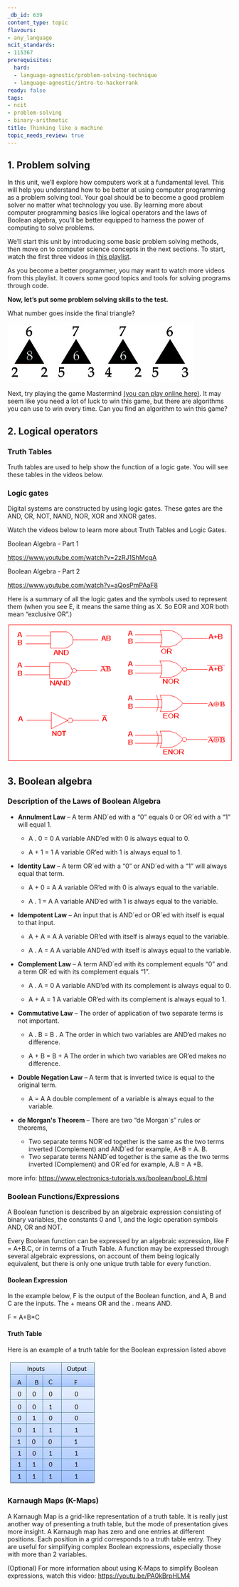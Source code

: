 ```yaml
---
_db_id: 639
content_type: topic
flavours:
- any_language
ncit_standards:
- 115367
prerequisites:
  hard:
  - language-agnostic/problem-solving-technique
  - language-agnostic/intro-to-hackerrank
ready: false
tags:
- ncit
- problem-solving
- binary-arithmetic
title: Thinking like a machine
topic_needs_review: true
---
```


## 1. Problem solving

In this unit, we’ll explore how computers work at a fundamental level. This will help you understand how to be better at using computer programming as a problem solving tool. Your goal should be to become a good problem solver no matter what technology you use. By learning more about computer programming basics like logical operators and the laws of Boolean algebra, you’ll be better equipped to harness the power of computing to solve problems.

We’ll start this unit by introducing some basic problem solving methods, then move on to computer science concepts in the next sections. To start, watch the first three videos in [this playlist](https://www.youtube.com/watch?v=YgzpqlF54lo&list=PLKQ5LYb497AZIZe9dBWy8GwLluVaMQVj0).

As you become a better programmer, you may want to watch more videos from this playlist. It covers some good topics and tools for solving programs through code.

**Now, let’s put some problem solving skills to the test.**

What number goes inside the final triangle?

![triangle-problem](1.png)

Next, try playing the game Mastermind [(you can play online here)](http://www.webgamesonline.com/mastermind/). It may seem like you need a lot of luck to win this game, but there are algorithms you can use to win every time. Can you find an algorithm to win this game?

## 2. Logical operators

### Truth Tables

Truth tables are used to help show the function of a logic gate. You will see these tables in the videos below.

### Logic gates

Digital systems are constructed by using logic gates. These gates are the AND, OR, NOT, NAND, NOR, XOR and XNOR gates.

Watch the videos below to learn more about Truth Tables and Logic Gates.

Boolean Algebra - Part 1

https://www.youtube.com/watch?v=2zRJ1ShMcgA

Boolean Algebra - Part 2

https://www.youtube.com/watch?v=aQosPmPAaF8

Here is a summary of all the logic gates and the symbols used to represent them (when you see E, it means the same thing as X. So EOR and XOR both mean “exclusive OR”.)

![logic-gates](logic-gates.gif)

## 3. Boolean algebra

### Description of the Laws of Boolean Algebra

- **Annulment Law** – A term AND´ed with a “0” equals 0 or OR´ed with a “1” will equal 1.

  - A . 0 = 0    A variable AND’ed with 0 is always equal to 0.

  - A + 1 = 1    A variable OR’ed with 1 is always equal to 1.

- **Identity Law** – A term OR´ed with a “0” or AND´ed with a “1” will always equal that term.

  - A + 0 = A   A variable OR’ed with 0 is always equal to the variable.

  - A . 1 = A    A variable AND’ed with 1 is always equal to the variable.

- **Idempotent Law** – An input that is AND´ed or OR´ed with itself is equal to that input.

  - A + A = A    A variable OR’ed with itself is always equal to the variable.

  - A . A = A    A variable AND’ed with itself is always equal to the variable.

- **Complement Law** – A term AND´ed with its complement equals “0” and a term OR´ed with its complement equals “1”.

  - A . A = 0    A variable AND’ed with its complement is always equal to 0.

  - A + A = 1    A variable OR’ed with its complement is always equal to 1.

- **Commutative Law** – The order of application of two separate terms is not important.

  - A . B = B . A    The order in which two variables are AND’ed makes no difference.

  - A + B = B + A    The order in which two variables are OR’ed makes no difference.

- **Double Negation Law** – A term that is inverted twice is equal to the original term.

  - A = A     A double complement of a variable is always equal to the variable.

- **de Morgan's Theorem** – There are two “de Morgan´s” rules or theorems,
  - Two separate terms NOR´ed together is the same as the two terms inverted (Complement) and AND´ed for example, A+B = A. B.
  - Two separate terms NAND´ed together is the same as the two terms inverted (Complement) and OR´ed for example, A.B = A +B.

more info: https://www.electronics-tutorials.ws/boolean/bool_6.html

### Boolean Functions/Expressions

A Boolean function is described by an algebraic expression consisting of binary variables, the constants 0 and 1, and the logic operation symbols AND, OR and NOT.

Every Boolean function can be expressed by an algebraic expression, like F = A+B.C, or in terms of a Truth Table. A function may be expressed through several algebraic expressions, on account of them being logically equivalent, but there is only one unique truth table for every function.

#### Boolean Expression

In the example below, F is the output of the Boolean function, and A, B and C are the inputs. The + means OR and the . means AND.

F = A+B*C

#### Truth Table

Here is an example of a truth table for the Boolean expression listed above

![truth-table](truth-table.png)

### Karnaugh Maps (K-Maps)

A Karnaugh Map is a grid-like representation of a truth table.  It is really just another way of presenting a truth table, but the mode of presentation gives more insight.  A Karnaugh map has zero and one entries at different positions. Each position in a grid corresponds to a truth table entry. They are useful for simplifying complex Boolean expressions, especially those with more than 2 variables.

(Optional) For more information about using K-Maps to simplify Boolean expressions, watch this video: https://youtu.be/PA0kBrpHLM4